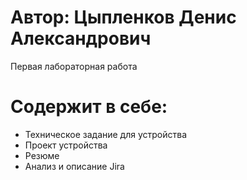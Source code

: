 # Автор: Цыпленков Денис Александрович
 Первая лабораторная работа
# Содержит в себе:
- Техническое задание для устройства
- Проект устройства
- Резюме
- Анализ и описание Jira
